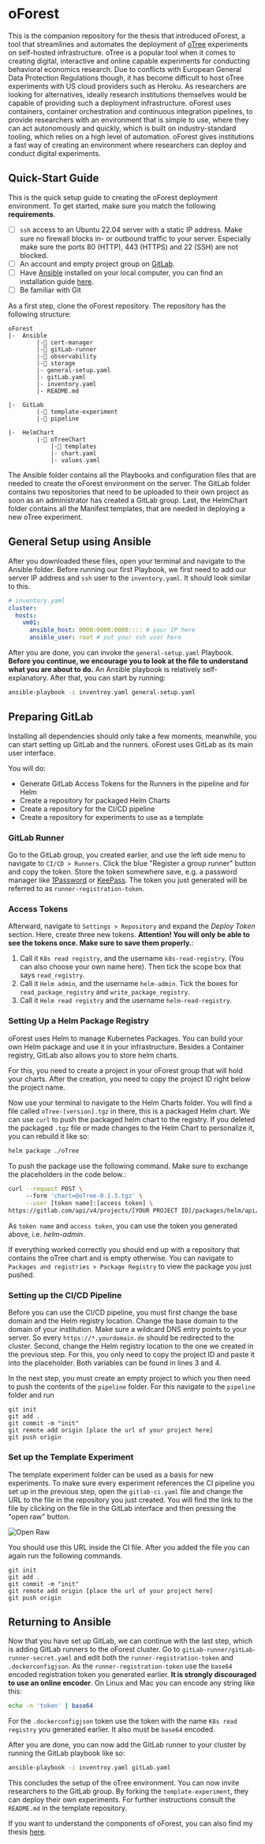 # oForest

This is the companion repository for the thesis that introduced oForest, a tool that streamlines and automates the deployment of [oTree](https://www.otree.org/) experiments on self-hosted infrastructure. oTree is a popular tool when it comes to creating digital, interactive and online capable experiments for conducting behavioral economics research. Due to conflicts with European General Data Protection Regulations though, it has become difficult to host oTree experiments with US cloud providers such as Heroku. As researchers are looking for alternatives, ideally research institutions themselves would be capable of providing such a deployment infrastructure. oForest uses containers, container orchestration and continuous integration pipelines, to provide researchers with an environment that is simple to use, where they can act autonomously and quickly, which is built on industry-standard tooling, which relies on a high level of automation. oForest gives institutions a fast way of creating an environment where researchers can deploy and conduct digital experiments. 

## Quick-Start Guide

This is the quick setup guide to creating the oForest deployment environment. To get started, make sure you match the following **requirements**.

- [ ] `ssh` access to an Ubuntu 22.04 server with a static IP address. Make sure no firewall blocks in- or outbound traffic to your server. Especially make sure the ports 80 (HTTP), 443 (HTTPS) and 22 (SSH) are not blocked.
- [ ] An account and empty project group on [GitLab](https://gitlab.com).
- [ ] Have [Ansible](https://ansible.com/) installed on your local computer, you can find an installation guide [here](https://docs.ansible.com/ansible/latest/installation_guide/intro_installation.html). 
- [ ] Be familiar with Git

As a first step, clone the oForest repository. The repository has the following structure:

```
oForest
|-  Ansible
		|-📁 cert-manager
		|-📁 gitLab-runner
		|-📁 observability
		|-📁 storage
		|- general-setup.yaml
		|- gitLab.yaml 
		|- inventory.yaml
		|- README.md
	 
|-  GitLab
		|-📁 template-experiment
		|-📁 pipeline
	 
|-  HelmChart
		|-📁 oTreeChart
			|-📁 templates
			|- chart.yaml
			|- values.yaml
```

The Ansible folder contains all the Playbooks and configuration files that are needed to create the oForest environment on the server. The GitLab folder contains two repositories that need to be uploaded to their own project as soon as an administrator has created a GitLab group. Last, the HelmChart folder contains all the Manifest templates, that are needed in deploying a new oTree experiment. 

## General Setup using Ansible

After you downloaded these files, open your terminal and navigate to the Ansible folder. Before running our first Playbook, we first need to add our server IP address and `ssh` user to the `inventory.yaml`. It should look similar to this.

```yaml
# inventory.yaml
cluster:
  hosts:
    vm01:
      ansible_host: 0000:0000:0000:::: # your IP here
      ansible_user: root # put your ssh user here 
```

After you are done, you can invoke the `general-setup.yaml` Playbook. **Before you continue, we encourage you to look at the file to understand what you are about to do.** An Ansible playbook is relatively self-explanatory. After that, you can start by running:

```bash
ansible-playbook -i inventroy.yaml general-setup.yaml
```

## Preparing GitLab

Installing all dependencies should only take a few moments, meanwhile, you can start setting up GitLab and the runners. oForest uses GitLab as its main user interface.

You will do:

- Generate GitLab Access Tokens for the Runners in the pipeline and for Helm
- Create a repository for packaged Helm Charts
- Create a repository for the CI/CD pipeline
- Create a repository for experiments to use as a template

### GitLab Runner
Go to the GitLab group, you created earlier, and use the left side menu to navigate to `CI/CD > Runners`. Click the blue "Register a group runner" button and copy the token. Store the token somewhere save, e.g. a password manager like [1Password](https://1password.com/de/) or [KeePass](https://keepass.info/). The token you just generated will be referred to as `runner-registration-token`.

### Access Tokens
Afterward, navigate to `Settings > Repository` and expand the *Deploy Token* section. Here, create three new tokens. **Attention! You will only be able to see the tokens once. Make sure to save them properly.**:

1. Call it `K8s read registry`, and the username `k8s-read-registry`. (You can also choose your own name here). Then tick the scope box that says `read_registry`.
2. Call it `Helm admin`, and the username `helm-admin`. Tick the boxes for `read_package_registry` and `write_package_registry`.
3. Call it `Helm read registry` and the username `helm-read-registry`.



### Setting Up a Helm Package Registry

oForest uses Helm to manage Kubernetes Packages. You can build your own Helm package and use it in your infrastructure. Besides a Container registry, GitLab also allows you to store helm charts. 

For this, you need to create a project in your oForest group that will hold your charts. After the creation, you need to copy the project ID right below the project name.

Now use your terminal to navigate to the Helm Charts folder. You will find a file called `oTree-[version].tgz` in there, this is a packaged Helm chart. We can use `curl` to push the packaged helm chart to the registry. If you deleted the packaged `.tgz` file or made changes to the Helm Chart to personalize it, you can rebuild it like so: 

```sh
helm package ./oTree
```

To push the package use the following command. Make sure to exchange the placeholders in the code below.: 

```bash
curl --request POST \ 
     --form 'chart=@oTree-0.1.3.tgz' \
     --user [token name]:[access token] \
https://gitlab.com/api/v4/projects/[YOUR PROJECT ID]/packages/helm/api/stable/charts
```
As `token name` and `access token`, you can use the token you generated above, i.e. *helm-admin*. 

If everything worked correctly you should end up with a repository that contains the oTree chart and is empty otherwise. You can navigate to `Packages and registries > Package Registry` to view the package you just pushed.

### Setting up the CI/CD Pipeline

Before you can use the CI/CD pipeline, you must first change the base domain and the Helm registry location. Change the base domain to the domain of your institution. Make sure a wildcard DNS entry points to your server. So every `https://*.yourdomain.de` should be redirected to the cluster. Second, change the Helm registry location to the one we created in the previous step. For this, you only need to copy the project ID and paste it into the placeholder. Both variables can be found in lines 3 and 4.

In the next step, you must create an empty project to which you then need to push the contents of the `pipeline` folder. For this navigate to the `pipeline` folder and run

```
git init
git add .
git commit -m "init"
git remote add origin [place the url of your project here]
git push origin
``` 

### Set up the Template Experiment

The template experiment folder can be used as a basis for new experiments. To make sure every experiment references the CI pipeline you set up in the previous step, open the `gitlab-ci.yaml` file and change the URL to the file in the repository you just created. You will find the link to the file by clicking on the file in the GitLab interface and then pressing the "open raw" button.

![Open Raw](./Docs/img/open_raw.png)

You should use this URL inside the CI file. After you added the file you can again run the following commands.

```
git init
git add .
git commit -m "init"
git remote add origin [place the url of your project here]
git push origin
``` 

## Returning to Ansible

Now that you have set up GitLab, we can continue with the last step, which is adding GitLab runners to the oForest cluster. Go to `gitLab-runner/gitLab-runner-secret.yaml` and edit both the `runner-registration-token` and `.dockerconfigjson`. As the `runner-registration-token` use the `base64` encoded registration token you generated earlier. **It is strongly discouraged to use an online encoder**. On Linux and Mac you can encode any string like this:

```bash
echo -n 'token' | base64
```

For the `.dockerconfigjson` token use the token with the name `K8s read registry` you generated earlier. It also must be `base64` encoded.

After you are done, you can now add the GitLab runner to your cluster by running the GitLab playbook like so:

```bash
ansible-playbook -i inventroy.yaml gitLab.yaml
```

This concludes the setup of the oTree environment. You can now invite researchers to the GitLab group. By forking the `template-experiment`, they can deploy their own experiments. For further instructions consult the `README.md` in the template repository.

If you want to understand the components of oForest, you can also find my thesis [here](./Docs/Thesis/Jasper_Anders_Building_oForest.pdf).

